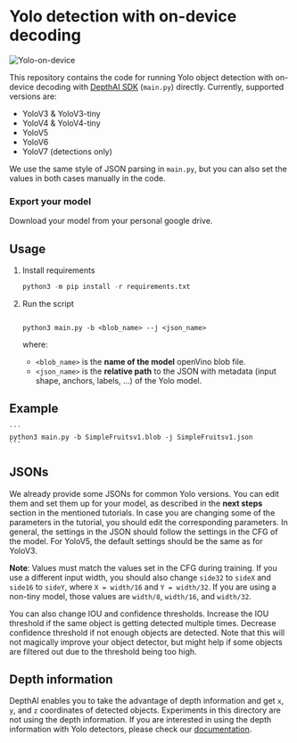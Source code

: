 # Yolo detection with on-device decoding

![Yolo-on-device](https://user-images.githubusercontent.com/56075061/144863222-a52be87e-b1f0-4a0a-b39b-f865bbb6e4a4.png)

This repository contains the code for running Yolo object detection with on-device decoding with [DepthAI SDK](https://docs.luxonis.com/projects/sdk/en/latest/) (`main.py`)  directly. Currently, supported versions are:

* YoloV3 & YoloV3-tiny
* YoloV4 & YoloV4-tiny
* YoloV5
* YoloV6
* YoloV7 (detections only)

We use the same style of JSON parsing in `main.py`, but you can also set the values in both cases manually in the code.


### Export your model

Download your model from your personal google drive.

## Usage

1. Install requirements
	```python
	python3 -m pip install -r requirements.txt
	```
2. Run the script
    ```

    python3 main.py -b <blob_name> --j <json_name>
    ```
    where:

    * `<blob_name>` is the **name of the model** openVino blob file.
    * `<json_name>` is the **relative path** to the JSON with metadata (input shape, anchors, labels, ...) of the Yolo model.

## Example
   
    ```
    python3 main.py -b SimpleFruitsv1.blob -j SimpleFruitsv1.json
    ```

## JSONs

We already provide some JSONs for common Yolo versions. You can edit them and set them up for your model, as described in the **next steps** section in the mentioned tutorials. In case you are changing some of the parameters in the tutorial, you should edit the corresponding parameters. In general, the settings in the JSON should follow the settings in the CFG of the model. For YoloV5, the default settings should be the same as for YoloV3.

**Note**: Values must match the values set in the CFG during training. If you use a different input width, you should also change `side32` to `sideX` and `side16` to `sideY`, where `X = width/16` and `Y = width/32`. If you are using a non-tiny model, those values are `width/8`, `width/16`, and `width/32`.

You can also change IOU and confidence thresholds. Increase the IOU threshold if the same object is getting detected multiple times. Decrease confidence threshold if not enough objects are detected. Note that this will not magically improve your object detector, but might help if some objects are filtered out due to the threshold being too high.

## Depth information

DepthAI enables you to take the advantage of depth information and get `x`, `y`, and `z` coordinates of detected objects. Experiments in this directory are not using the depth information. If you are interested in using the depth information with Yolo detectors, please check our [documentation](https://docs.luxonis.com/projects/api/en/latest/samples/SpatialDetection/spatial_tiny_yolo/#rgb-tinyyolo-with-spatial-data).

